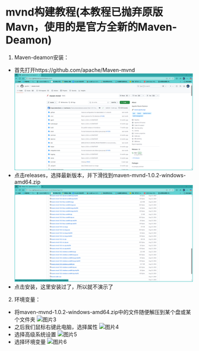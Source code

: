 # mvnd构建教程(本教程已抛弃原版Mavn，使用的是官方全新的Maven-Deamon)
1. Maven-deamon安装：
- 首先打开https://github.com/apache/Maven-mvnd
![图片1](Saved%20Pictures/QQ20250715-162652.png)
- 点击releases，选择最新版本，并下滑找到maven-mvnd-1.0.2-windows-amd64.zip
![图片2](Saved%20Pictures/QQ20250715-162729.png)
- 点击安装，这里安装过了，所以就不演示了
2. 环境变量：
- 将maven-mvnd-1.0.2-windows-amd64.zip中的文件随便解压到某个盘或某个文件夹
![图片3](Save%20Pictures/QQ20250715-162802.png)
- 之后我们鼠标右键此电脑，选择属性
![图片4](Save%20Pictures/QQ20250715-162846.png)
- 选择高级系统设置
![图片5](Save%20Pictures/QQ20250715-162912.png)
- 选择环境变量
![图片6](Save%20Pictures/QQ20250715-162921.png)
